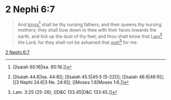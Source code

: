 # 2 Nephi 6:7

> And <u>kings</u>[^a] shall be thy nursing fathers, and their queens thy nursing mothers; they shall bow down to thee with their faces towards the earth, and lick up the dust of thy feet; and thou shalt know that <u>I am</u>[^b] the Lord; for they shall not be ashamed that <u>wait</u>[^c] for me.

[2 Nephi 6:7](https://www.churchofjesuschrist.org/study/scriptures/bofm/2-ne/6?lang=eng&id=p7#p7)


[^a]: [[Isaiah 60.16|Isa. 60:16.]]
[^b]: [[Isaiah 44.8|Isa. 44:8]]; [[Isaiah 45.5|45:5 (5-22)]]; [[Isaiah 46.9|46:9]]; [[3 Nephi 24.6|3 Ne. 24:6]]; [[Moses 1.6|Moses 1:6.]]
[^c]: Lam. 3:25 (25-26); [[D&C 133.45|D&C 133:45.]]
